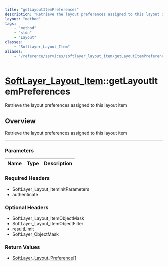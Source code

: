 ```yaml
---
title: "getLayoutItemPreferences"
description: "Retrieve the layout preferences assigned to this layout item"
layout: "method"
tags:
    - "method"
    - "sldn"
    - "Layout"
classes:
    - "SoftLayer_Layout_Item"
aliases:
    - "/reference/services/softlayer_layout_item/getLayoutItemPreferences"
---
```

# [SoftLayer_Layout_Item](/reference/services/SoftLayer_Layout_Item)::getLayoutItemPreferences

Retrieve the layout preferences assigned to this layout item


## Overview 
Retrieve the layout preferences assigned to this layout item

-----

### Parameters 
|Name | Type | Description |
| --- | --- | --- |


### Required Headers
* SoftLayer_Layout_ItemInitParameters
* authenticate


### Optional Headers
* SoftLayer_Layout_ItemObjectMask
* SoftLayer_Layout_ItemObjectFilter
* resultLimit
* SoftLayer_ObjectMask

### Return Values
* <a href='/reference/datatypes/SoftLayer_Layout_Preference'>SoftLayer_Layout_Preference[] </a>




